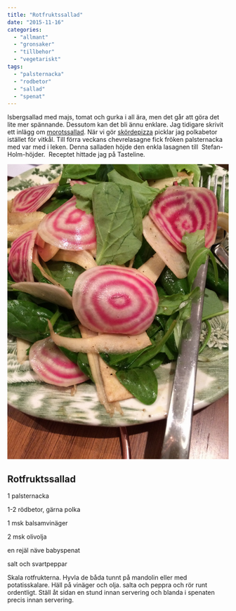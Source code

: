 ```yaml
---
title: "Rotfruktssallad"
date: "2015-11-16"
categories: 
  - "allmant"
  - "gronsaker"
  - "tillbehor"
  - "vegetariskt"
tags: 
  - "palsternacka"
  - "rodbetor"
  - "sallad"
  - "spenat"
---
```


Isbergsallad med majs, tomat och gurka i all ära, men det går att göra det lite mer spännande. Dessutom kan det bli ännu enklare. Jag tidigare skrivit ett inlägg om [morotssallad](http://import.local/2012/01/25/snogubbens-nasa/). När vi gör [skördepizza](http://import.local/2015/05/13/skordepizza/) picklar jag polkabetor istället för vitkål. Till förra veckans chevrelasagne fick fröken palsternacka med var med i leken. Denna salladen höjde den enkla lasagnen till  Stefan-Holm-höjder.  Receptet hittade jag på Tasteline.

[![IMG_9975](/static/img/IMG_9975-e1447716165813-1020x1360.jpg)](http://import.local/wp-content/uploads/2015/11/IMG_9975.jpg)

## Rotfruktssallad

1 palsternacka

1-2 rödbetor, gärna polka

1 msk balsamvinäger

2 msk olivolja

en rejäl näve babyspenat

salt och svartpeppar

Skala rotfrukterna. Hyvla de båda tunnt på mandolin eller med potatisskalare. Häll på vinäger och olja. salta och peppra och rör runt ordentligt. Ställ åt sidan en stund innan servering och blanda i spenaten precis innan servering.

